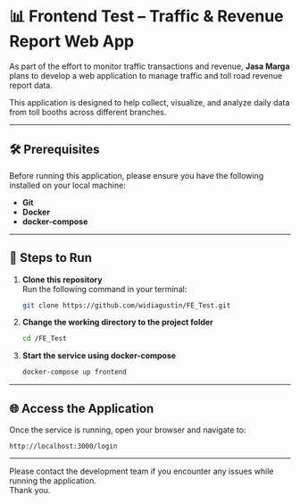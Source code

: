 # 📊 Frontend Test – Traffic & Revenue Report Web App

As part of the effort to monitor traffic transactions and revenue, **Jasa Marga** plans to develop a web application to manage traffic and toll road revenue report data.

This application is designed to help collect, visualize, and analyze daily data from toll booths across different branches.

---

## 🛠️ Prerequisites

Before running this application, please ensure you have the following installed on your local machine:

- **Git**
- **Docker**
- **docker-compose**

---

## 🚀 Steps to Run

1. **Clone this repository**  
   Run the following command in your terminal:

   ```bash
   git clone https://github.com/widiagustin/FE_Test.git
   ```

2. **Change the working directory to the project folder**

   ```bash
   cd /FE_Test
   ```

3. **Start the service using docker-compose**

   ```bash
   docker-compose up frontend
   ```

---

## 🌐 Access the Application

Once the service is running, open your browser and navigate to:

```
http://localhost:3000/login
```

---

Please contact the development team if you encounter any issues while running the application.  
Thank you.
